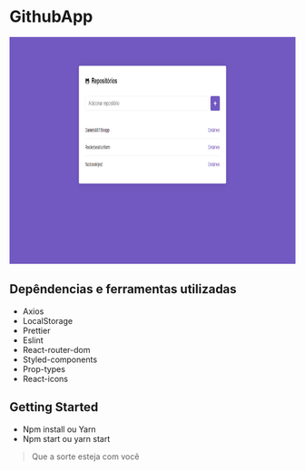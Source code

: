# GithubApp
<img src="https://github.com/Daniels887/GithubApp/blob/master/Telas/Main.PNG" alt="Splash" width="865" height="400" />

## Depêndencias e ferramentas utilizadas
* Axios
* LocalStorage
* Prettier
* Eslint
* React-router-dom
* Styled-components
* Prop-types
* React-icons

## Getting Started
* Npm install ou Yarn
* Npm start ou yarn start

> Que a sorte esteja com você

